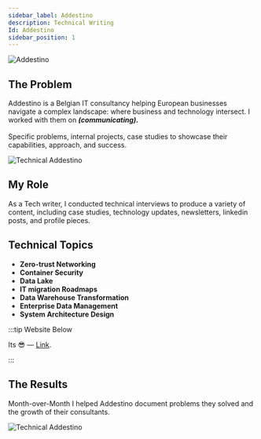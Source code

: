 ```yaml
---
sidebar_label: Addestino
description: Technical Writing
Id: Addestino
sidebar_position: 1
---
```


![Addestino](/img/Add3.png)

## The Problem

Addestino is a Belgian IT consultancy helping European businesses navigate a complex landscape: where business and technology intersect. I worked with them on ***(communicating).***<br /><br /> Specific problems, internal projects, case studies to showcase their capabilities, approach, and success.

![Technical Addestino](/img/Add2.png)

## My Role

As a Tech writer, I conducted technical interviews to produce a variety of content, including case studies, technology updates, newsletters, linkedin posts, and profile pieces.

## Technical Topics

- **Zero-trust Networking**
- **Container Security**
- **Data Lake**
- **IT migration Roadmaps**
- **Data Warehouse Transformation**
- **Enterprise Data Management**
- **System Architecture Design**

:::tip Website Below

Its 😎 — [Link](https://addestino.be/).

:::

## The Results

Month-over-Month I helped Addestino document problems they solved and the growth of their consultants.

![Technical Addestino](/img/Add.png)
